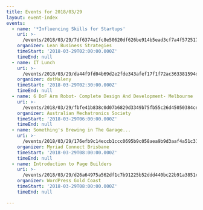 ```yaml
---
title: Events for 2018/03/29
layout: event-index
events:
  - name: '*Influencing Skills for Startups'
    uri: >-
      /events/2018/03/29/7df6374a1fc8e50620df626be914b5ead3cf7a4f5725177b4c1df7b7cd487a62
    organizer: Lean Business Strategies
    timeStart: '2018-03-29T02:00:00.000Z'
    timeEnd: null
  - name: IT Lunch
    uri: >-
      /events/2018/03/29/da44f9fd04b69d2e2fde343afef17f1f72ac363381594d63dd99dfc0d4ca217d
    organizer: dotMaleny
    timeStart: '2018-03-29T02:30:00.000Z'
    timeEnd: null
  - name: 6 DoF Arm Robot- Complete Design And Development- Melbourne
    uri: >-
      /events/2018/03/29/fbfe41b838c0d07b6829d3349b75fb55c26d45050384ce162e785b07ff55fdf5
    organizer: Australian Mechatronics Society
    timeStart: '2018-03-29T06:00:00.000Z'
    timeEnd: null
  - name: Something's Brewing in The Garage...
    uri: >-
      /events/2018/03/29/176efb9c14eccb1ccc0695b9c058aea9b9d3aaf4a51c317595e8d09ab94964a2
    organizer: Myriad Connect Brisbane
    timeStart: '2018-03-29T08:00:00.000Z'
    timeEnd: null
  - name: Introduction to Page Builders
    uri: >-
      /events/2018/03/29/d26a64975a562df1c7b91225b52ddd440bc22b91a3851c0c9acc4b2fafde8ac8
    organizer: WordPress Gold Coast
    timeStart: '2018-03-29T08:00:00.000Z'
    timeEnd: null

---
```

